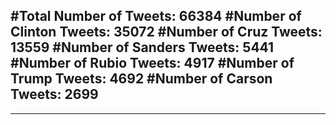 #Total Number of Tweets: 66384 
#Number of Clinton Tweets: 35072
#Number of Cruz Tweets: 13559
#Number of Sanders Tweets: 5441
#Number of Rubio Tweets: 4917
#Number of Trump Tweets: 4692
#Number of Carson Tweets: 2699
---
---
